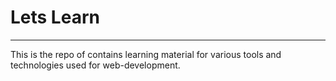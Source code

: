 # Lets Learn
---
This is the repo of contains learning material for various tools and technologies used for web-development.
